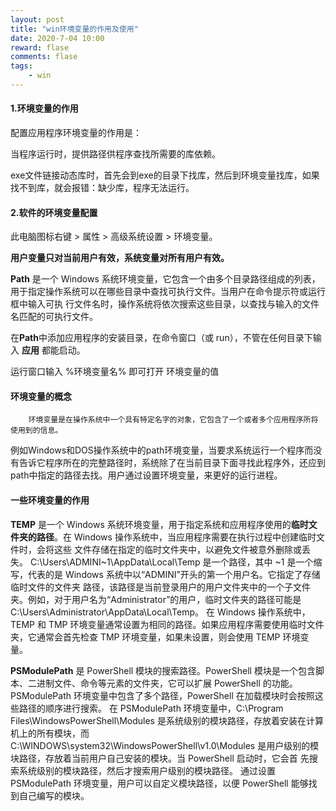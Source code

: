 ```yaml
---
layout: post
title: "win环境变量的作用及使用"
date: 2020-7-04 10:00
reward: flase
comments: flase
tags: 
	- win
---
```


#### 1.环境变量的作用

配置应用程序环境变量的作用是：

当程序运行时，提供路径供程序查找所需要的库依赖。

exe文件链接动态库时，首先会到exe的目录下找库，然后到环境变量找库，如果找不到库，就会报错：缺少库，程序无法运行。

<!--more-->

#### 2.软件的环境变量配置

此电脑图标右键 > 属性 > 高级系统设置 > 环境变量。

**用户变量只对当前用户有效，系统变量对所有用户有效。**

**Path** 是一个 Windows 系统环境变量，它包含一个由多个目录路径组成的列表，用于指定操作系统可以在哪些目录中查找可执行文件。当用户在命令提示符或运行框中输入可执
行文件名时，操作系统将依次搜索这些目录，以查找与输入的文件名匹配的可执行文件。

在**Path**中添加应用程序的安装目录，在命令窗口（或 run），不管在任何目录下输入 **应用** 都能启动。

运行窗口输入   %环境变量名%    即可打开 环境变量的值

#### 环境变量的概念

 		环境变量是在操作系统中一个具有特定名字的对象，它包含了一个或者多个应用程序所将使用到的信息。

例如Windows和DOS操作系统中的path环境变量，当要求系统运行一个程序而没有告诉它程序所在的完整路径时，系统除了在当前目录下面寻找此程序外，还应到path中指定的路径去找。用户通过设置环境变量，来更好的运行进程。



#### 一些环境变量的作用


**TEMP** 是一个 Windows 系统环境变量，用于指定系统和应用程序使用的**临时文件夹的路径**。在 Windows 操作系统中，当应用程序需要在执行过程中创建临时文件时，会将这些
文件存储在指定的临时文件夹中，以避免文件被意外删除或丢失。
C:\Users\ADMINI~1\AppData\Local\Temp 是一个路径，其中 ~1 是一个缩写，代表的是 Windows 系统中以“ADMINI”开头的第一个用户名。它指定了存储临时文件的文件夹
路径，该路径是当前登录用户的用户文件夹中的一个子文件夹。例如，对于用户名为“Administrator”的用户，临时文件夹的路径可能是 C:\Users\Administrator\AppData\Local\Temp。
在 Windows 操作系统中，TEMP 和 TMP 环境变量通常设置为相同的路径。如果应用程序需要使用临时文件夹，它通常会首先检查 TMP 环境变量，如果未设置，则会使用 TEMP 环境变量。

**PSModulePath** 是 PowerShell 模块的搜索路径。PowerShell 模块是一个包含脚本、二进制文件、命令等元素的文件夹，它可以扩展 PowerShell 的功能。PSModulePath
环境变量中包含了多个路径，PowerShell 在加载模块时会按照这些路径的顺序进行搜索。
在 PSModulePath 环境变量中，C:\Program Files\WindowsPowerShell\Modules 是系统级别的模块路径，存放着安装在计算机上的所有模块，而
C:\WINDOWS\system32\WindowsPowerShell\v1.0\Modules 是用户级别的模块路径，存放着当前用户自己安装的模块。当 PowerShell 启动时，它会首
先搜索系统级别的模块路径，然后才搜索用户级别的模块路径。
通过设置 PSModulePath 环境变量，用户可以自定义模块路径，以便 PowerShell 能够找到自己编写的模块。
